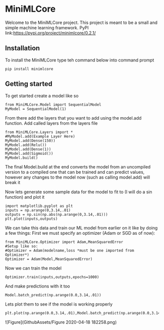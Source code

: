 # MiniMLCore

Welcome to the MiniMLCore project. This project is meant to be a small and simple machine learning framework. 
PyPI link:https://pypi.org/project/minimlcore/0.2.1/
## Installation
To install the MiniMLCore type teh command below into command prompt
```
pip install minimlcore
```


## Getting started
To get started create a model like so
```
from MiniMLCore.Model import SequentialModel
MyModel = SequentialModel(1)
```

From there add the layers that you want to add using
the model.add function. Add called layers from the layers file

```
from MiniMLCore.Layers import *
#MyModel.add(Example Layer Here)
MyModel.add(Dense(150))
MyModel.add(Relu())
MyModel.add(Dense(1))
MyModel.add(Sigmoid())
MyModel.build()
```
The final Model.build at the end converts the model from an uncompiled
version to a compiled one that can be trained and can predict values, however
any changes to the model now (such as calling model.add) will break it

Now lets generate some sample data for the model to fit to (I will do a sin function) and plot it
```
import matplotlib.pyplot as plt
inputs = np.arange(0,3.14,.01)
outputs = np.sin(np.abs(np.arange(0,3.14,.01)))
plt.plot(inputs,outputs)
```

We can take this data and train our ML model from earlier on it like by doing a few things:
First we must specify an optimizer (Adam or SGD as of now):
```
from MiniMLCore.Optimizer import Adam,MeanSquaredError
#Setup like so:
#Optimizer = Adam(modelname,loss *must be one imported from Optimizer*)
Optimizer = Adam(Model,MeanSquaredError)
```
Now we can train the model
```
Optimizer.train(inputs,outputs,epochs=1000)
```
And make predictions with it too
```
Model.batch_predict(np.arange(0.0,3.14,.01))
```
Lets plot them to see if the model is working properly
```
plt.plot(np.arange(0.0,3.14,.01),Model.batch_predict(np.arange(0.0,3.14,.01)))
```
![Figure](GithubAssets/Figure 2020-04-18 182258.png)
